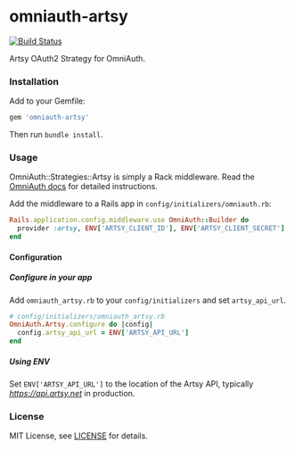 # omniauth-artsy

[![Build Status](https://travis-ci.org/artsy/omniauth-artsy.svg)](https://travis-ci.org/artsy/omniauth-artsy)

Artsy OAuth2 Strategy for OmniAuth.

### Installation

Add to your Gemfile:

``` ruby
gem 'omniauth-artsy'
```

Then run `bundle install`.

### Usage

OmniAuth::Strategies::Artsy is simply a Rack middleware. Read the [OmniAuth docs](https://github.com/intridea/omniauth) for detailed instructions.

Add the middleware to a Rails app in `config/initializers/omniauth.rb`:

``` ruby
Rails.application.config.middleware.use OmniAuth::Builder do
  provider :artsy, ENV['ARTSY_CLIENT_ID'], ENV['ARTSY_CLIENT_SECRET']
end
```

#### Configuration

##### Configure in your app
Add `omniauth_artsy.rb` to your `config/initializers` and set `artsy_api_url`.
```ruby
# config/initializers/omniauth_artsy.rb
OmniAuth.Artsy.configure do |config|
  config.artsy_api_url = ENV['ARTSY_API_URL']
end
```

##### Using ENV
Set `ENV['ARTSY_API_URL']` to the location of the Artsy API, typically *https://api.artsy.net* in production.

### License

MIT License, see [LICENSE](LICENSE) for details.

